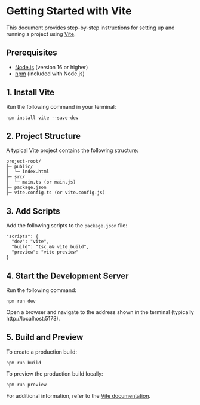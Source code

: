 # Getting Started with Vite

This document provides step-by-step instructions for setting up and running a project using [Vite](https://vitejs.dev/).

## Prerequisites
- [Node.js](https://nodejs.org/) (version 16 or higher)
- [npm](https://www.npmjs.com/) (included with Node.js)

## 1. Install Vite
Run the following command in your terminal:

```
npm install vite --save-dev
```

## 2. Project Structure
A typical Vite project contains the following structure:

```
project-root/
├─ public/
│  └─ index.html
├─ src/
│  └─ main.ts (or main.js)
├─ package.json
├─ vite.config.ts (or vite.config.js)
```

## 3. Add Scripts
Add the following scripts to the `package.json` file:

```
"scripts": {
  "dev": "vite",
  "build": "tsc && vite build",
  "preview": "vite preview"
}
```

## 4. Start the Development Server
Run the following command:

```
npm run dev
```

Open a browser and navigate to the address shown in the terminal (typically http://localhost:5173).

## 5. Build and Preview
To create a production build:

```
npm run build
```

To preview the production build locally:

```
npm run preview
```

For additional information, refer to the [Vite documentation](https://vitejs.dev/guide/).

